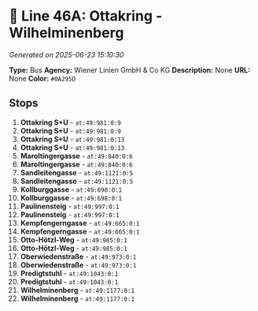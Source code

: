# 🚌 Line 46A: Ottakring - Wilhelminenberg

*Generated on 2025-06-23 15:10:30*

**Type:** Bus
**Agency:** Wiener Linien GmbH & Co KG
**Description:** None
**URL:** None
**Color:** `#0A295D`

## Stops

1. **Ottakring S+U** - `at:49:981:0:9`
2. **Ottakring S+U** - `at:49:981:0:9`
3. **Ottakring S+U** - `at:49:981:0:13`
4. **Ottakring S+U** - `at:49:981:0:13`
5. **Maroltingergasse** - `at:49:840:0:6`
6. **Maroltingergasse** - `at:49:840:0:6`
7. **Sandleitengasse** - `at:49:1121:0:5`
8. **Sandleitengasse** - `at:49:1121:0:5`
9. **Kollburggasse** - `at:49:698:0:1`
10. **Kollburggasse** - `at:49:698:0:1`
11. **Paulinensteig** - `at:49:997:0:1`
12. **Paulinensteig** - `at:49:997:0:1`
13. **Kempfengerngasse** - `at:49:665:0:1`
14. **Kempfengerngasse** - `at:49:665:0:1`
15. **Otto-Hötzl-Weg** - `at:49:985:0:1`
16. **Otto-Hötzl-Weg** - `at:49:985:0:1`
17. **Oberwiedenstraße** - `at:49:973:0:1`
18. **Oberwiedenstraße** - `at:49:973:0:1`
19. **Predigtstuhl** - `at:49:1043:0:1`
20. **Predigtstuhl** - `at:49:1043:0:1`
21. **Wilhelminenberg** - `at:49:1177:0:1`
22. **Wilhelminenberg** - `at:49:1177:0:1`